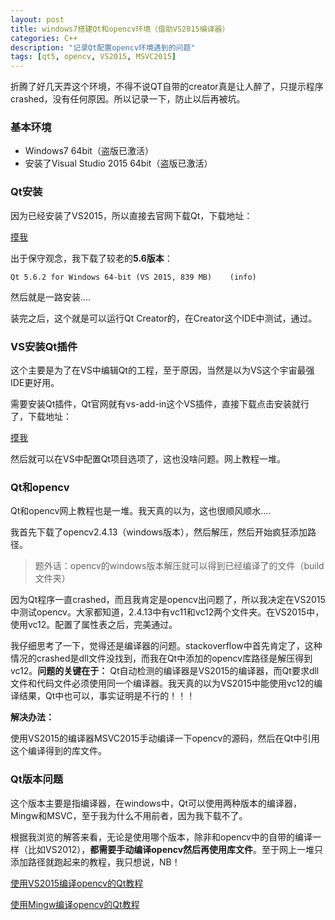 ```yaml
---
layout: post
title: windows7搭建Qt和opencv环境（借助VS2015编译器）
categories: C++
description: "记录Qt配置opencv环境遇到的问题"
tags: [qt5, opencv, VS2015, MSVC2015]
---
```



折腾了好几天弄这个环境，不得不说QT自带的creator真是让人醉了，只提示程序crashed，没有任何原因。所以记录一下，防止以后再被坑。

### 基本环境

* Windows7 64bit（盗版已激活）
* 安装了Visual Studio 2015 64bit（盗版已激活）

### Qt安装
因为已经安装了VS2015，所以直接去官网下载Qt，下载地址：

[摸我](https://www.qt.io/download-open-source/#section-2)

出于保守观念，我下载了较老的**5.6版本**：

`Qt 5.6.2 for Windows 64-bit (VS 2015, 839 MB)    (info)`

然后就是一路安装....

装完之后，这个就是可以运行Qt Creator的，在Creator这个IDE中测试，通过。

### VS安装Qt插件

这个主要是为了在VS中编辑Qt的工程，至于原因，当然是以为VS这个宇宙最强IDE更好用。

需要安装Qt插件，Qt官网就有vs-add-in这个VS插件，直接下载点击安装就行了，下载地址：

[摸我](http://download.qt.io/development_releases/vsaddin/)

然后就可以在VS中配置Qt项目选项了，这也没啥问题。网上教程一堆。


### Qt和opencv

Qt和opencv网上教程也是一堆。我天真的以为，这也很顺风顺水....

我首先下载了opencv2.4.13（windows版本），然后解压，然后开始疯狂添加路径。

> 题外话：opencv的windows版本解压就可以得到已经编译了的文件（build文件夹）

因为Qt程序一直crashed，而且我肯定是opencv出问题了，所以我决定在VS2015中测试opencv。大家都知道，2.4.13中有vc11和vc12两个文件夹。在VS2015中，使用vc12。配置了属性表之后，完美通过。

我仔细思考了一下，觉得还是编译器的问题。stackoverflow中首先肯定了，这种情况的crashed是dll文件没找到，而我在Qt中添加的opencv库路径是解压得到vc12。**问题的关键在于：** Qt自动检测的编译器是VS2015的编译器，而Qt要求dll文件和代码文件必须使用同一个编译器。我天真的以为VS2015中能使用vc12的编译结果，Qt中也可以，事实证明是不行的！！！

**解决办法：**

使用VS2015的编译器MSVC2015手动编译一下opencv的源码，然后在Qt中引用这个编译得到的库文件。

### Qt版本问题

这个版本主要是指编译器，在windows中，Qt可以使用两种版本的编译器，Mingw和MSVC，至于我为什么不用前者，因为我下载不了。

根据我浏览的解答来看，无论是使用哪个版本，除非和opencv中的自带的编译一样（比如VS2012），**都需要手动编译opencv然后再使用库文件**。至于网上一堆只添加路径就跑起来的教程，我只想说，NB！

[使用VS2015编译opencv的Qt教程](http://blog.csdn.net/waterbinbin/article/details/52238519)

[使用Mingw编译opencv的Qt教程](http://blog.csdn.net/u014695839/article/details/53130424)

